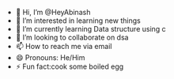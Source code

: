 - 👋 Hi, I’m @HeyAbinash
- 👀 I’m interested in learning new things
- 🌱 I’m currently learning Data structure using c
- 💞️ I’m looking to collaborate on dsa
- 📫 How to reach me via email
- 😄 Pronouns: He/Him
- ⚡ Fun fact:cook some boiled egg

<!---
HeyAbinash/HeyAbinash is a ✨ special ✨ repository because its `README.md` (this file) appears on your GitHub profile.
You can click the Preview link to take a look at your changes.
--->
